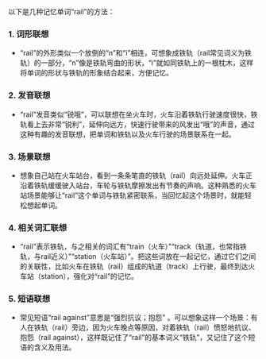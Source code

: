 以下是几种记忆单词“rail”的方法：

### 1. 词形联想
 - “rail”的外形类似一个放倒的“n”和“i”相连，可想象成铁轨（rail常见词义为铁轨）的一部分，“n”像是铁轨弯曲的形状，“i”就如同铁轨上的一根枕木，这样将单词的形状与铁轨的形象结合起来，方便记忆。

### 2. 发音联想
 - “rail”发音类似“锐哦”，可以联想在坐火车时，火车沿着铁轨行驶速度很快，铁轨看上去非常“锐利”，延伸向远方，快速行驶带来的风发出“哦”的声音，通过这种有趣的发音联想，把单词和铁轨以及火车行驶的场景联系在一起。

### 3. 场景联想
 - 想象自己站在火车站台，看到一条条笔直的铁轨（rail）向远处延伸。火车正沿着铁轨缓缓驶入站台，车轮与铁轨摩擦发出有节奏的声响。这种熟悉的火车站场景能够让“rail”这个单词与铁轨紧密联系，当回忆起这个场景时，就能轻松想起单词。

### 4. 相关词汇联想
 - “rail”表示铁轨，与之相关的词汇有“train（火车）”“track（轨道，也常指铁轨，与rail近义）”“station（火车站）”。把这些词放在一起记忆，通过它们之间的关联性，比如火车在铁轨（rail）组成的轨道（track）上行驶，最终到达火车站（station），强化对“rail”的记忆。

### 5. 短语联想
 - 常见短语“rail against”意思是“强烈抗议；抱怨” 。可以想象这样一个场景：有人在铁轨（rail）旁边，因为火车晚点等原因，对着铁轨（rail）愤怒地抗议、抱怨（rail against），这样既记住了“rail”的基本词义“铁轨”，又记住了这个短语的含义及用法。 